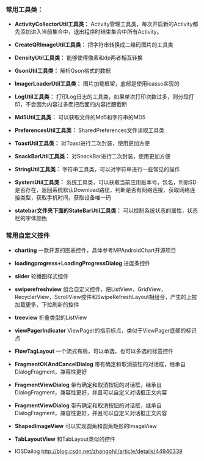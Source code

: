 
### 常用工具类：

- **ActivityCollectorUtil工具类：** Activity管理工具类，每次开启新的Activity都先添加进入当前集合中，退出程序时结束集合中所有Activity。

- **CreateQRImageUtil工具类：** 把字符串转换成二维码图片的工具类

- **DensityUtil工具类：** 能够使得像素和dp两者相互转换

- **GsonUtil工具类：**  解析Gson格式的数据

- **ImagerLoaderUtil工具类：** 图片加载框架，底部是使用icasso实现的

- **LogUtil工具类：** 打印Log日志的工具类，如果单次打印次数过多，则分段打印，不会因为内容过多而把后面的内容拦腰截断

- **Md5Util工具类：** 可以获取文件的Md5和字符串的MD5

- **PreferencesUtil工具类：** SharedPreferences文件读取工具类

- **ToastUtil工具类：** 对Toast进行二次封装，使用更加方便

- **SnackBarUtil工具类：** 对SnackBar进行二次封装，使用更加方便

- **StringUtil工具类：** 字符串工具类，可以对字符串进行一些常见的操作

- **SystemUtil工具类：** 系统工具类，可以获取当前应用版本号，包名，判断SD是否存在，返回系统默认Download路径，判断是否有网络连接，获取网络连接类型，获取手机时间，获取设备唯一码

- **statebar文件夹下面的StateBarUtil工具类：** 可以控制系统状态的属性，状态栏的字体颜色

### 常用自定义控件

- **charting** 一款开源的图表控件，具体参考MPAndroidChart开源项目

- **loadingprogress+LoadingProgressDialog** 进度条控件

- **slider** 轮播图样式控件

- **swiperefreshview** 组合自定义控件，把ListView，GridView，RecyclerView，ScrollView控件和SwipeRefreshLayout相组合，产生的上拉加载更多，下拉刷新的控件

- **treeview** 折叠类型的ListView

- **viewPagerIndicator** ViewPager的指示标点，类似于ViewPager底部的标识点

- **FlowTagLayout**  一个流式布局，可以单选，也可以多选的标签控件

- **FragmentOKAndCancelDialog**  带有确定和取消按钮的对话框，继承自DialogFragment，兼容性更好

- **FragmentViewDialog**  带有确定和取消按钮的对话框，继承自DialogFragment，兼容性更好，并且可以自定义对话框正文内容

- **FragmentViewDialog**  带有确定和取消按钮的对话框，继承自DialogFragment，兼容性更好，并且可以自定义对话框正文内容

- **ShapedImageView**  可以实现圆角和圆角矩形的ImageView

- **TabLayoutView**  和TabLayout类似的控件

- IOSDailog   http://blog.csdn.net/zhangphil/article/details/44940339















